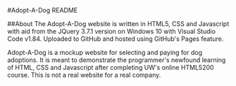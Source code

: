 #Adopt-A-Dog README

##About
The Adopt-A-Dog website is written in HTML5, CSS and Javascript with aid from the JQuery 3.7.1 version on Windows 10 with Visual Studio Code v1.84. Uploaded to GitHub and hosted using GitHub's Pages feature.

Adopt-A-Dog is a mockup website for selecting and paying for dog adoptions. It is meant to demonstrate the programmer's newfound learning of HTML, CSS and Javascript after completing UW's online HTML5200 course. This is not a real website for a real company.

